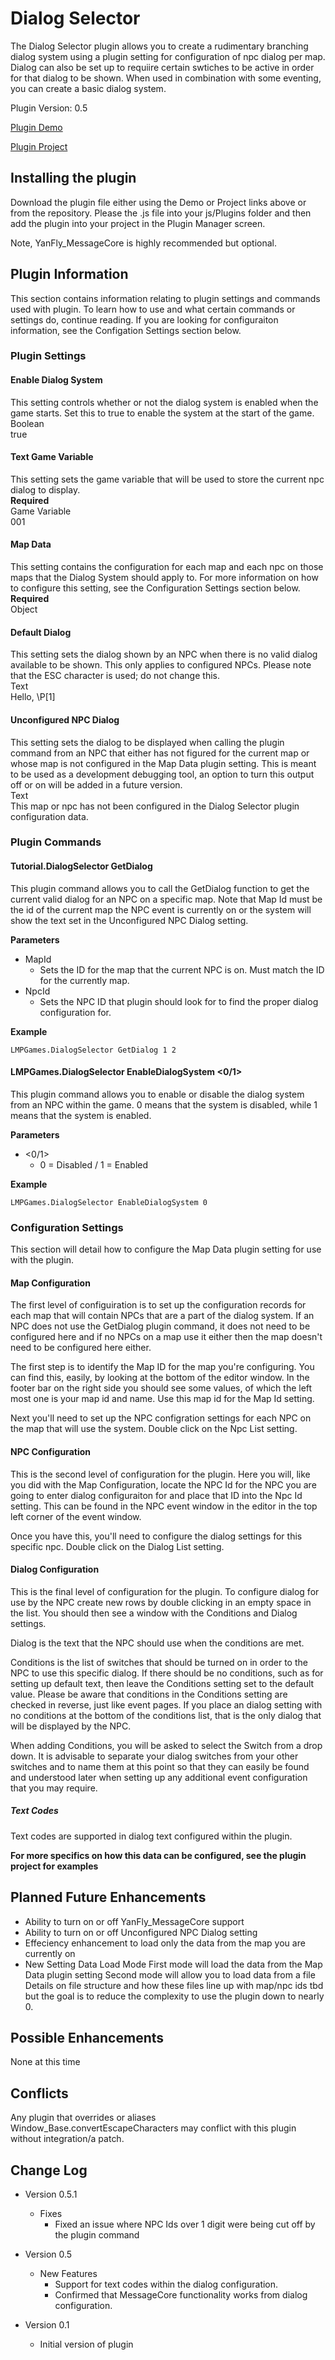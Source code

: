 # Dialog Selector

The Dialog Selector plugin allows you to create a rudimentary branching dialog system using a plugin setting for configuration of npc dialog per map.  Dialog can also be set up to requiire certain swtiches to be active in order for that dialog to be shown.  When used in combination with some eventing, you can create a basic dialog system.


Plugin Version: 0.5

[Plugin Demo](http://www.lmpgames.com/RMMV/Plugins/Demos/LMPGames_DialogSelector_Demo_V0.5.1.zip)

[Plugin Project](http://www.lmpgames.com/RMMV/Plugins/Projects/LMPGames_DialogSelector_Project_V0.5.1.zip)


## Installing the plugin
Download the plugin file either using the Demo or Project links above or from the repository.  Please the .js file into your js/Plugins folder and then add the plugin into your project in the Plugin Manager screen.

Note, YanFly_MessageCore is highly recommended but optional.


## Plugin Information
This section contains information relating to plugin settings and commands used with plugin.  To learn how to use and what certain commands or settings do, continue reading.  If you are looking for configuraiton information, see the Configation Settings section below.


### Plugin Settings

#### Enable Dialog System
This setting controls whether or not the dialog system is enabled when the game starts.  Set this to true to enable the system at the start of the game.<br>
Boolean<br>
true<br>


#### Text Game Variable
This setting sets the game variable that will be used to store the current npc dialog to display.<br>
**Required**<br>
Game Variable<br>
001


#### Map Data
This setting contains the configuration for each map and each npc on those maps that the Dialog System should apply to.  For more information on how to configure this setting, see the Configuration Settings section below.<br>
**Required**<br>
Object


#### Default Dialog
This setting sets the dialog shown by an NPC when there is no valid dialog available to be shown.  This only applies to configured NPCs.  Please note that the ESC character is used; do not change this.<br>
Text<br>
Hello, \P[1]


#### Unconfigured NPC Dialog
This setting sets the dialog to be displayed when calling the plugin command from an NPC that either has not figured for the current map or whose map is not configured in the Map Data plugin setting.  This is meant to be used as a development debugging tool, an option to turn this output off or on will be added in a future version.<br>
Text<br>
This map or npc has not been configured in the Dialog Selector plugin configuration data.



### Plugin Commands
#### Tutorial.DialogSelector GetDialog <MapId> <NpcId>
This plugin command allows you to call the GetDialog function to get the current valid dialog for an NPC on a specific map.  Note that Map Id must be the id of the current map the NPC event is currently on or the system will show the text set in the Unconfigured NPC Dialog setting.

**Parameters**
- MapId
  - Sets the ID for the map that the current NPC is on.  Must match the ID for the currently map.
- NpcId
  - Sets the NPC ID that plugin should look for to find the proper dialog configuration for.

**Example**
```
LMPGames.DialogSelector GetDialog 1 2
```


#### LMPGames.DialogSelector EnableDialogSystem <0/1>
This plugin command allows you to enable or disable the dialog system from an NPC within the game.  0 means that the system is disabled, while 1 means that the system is enabled.

**Parameters**
- <0/1>
  - 0 = Disabled / 1 = Enabled

**Example**
```
LMPGames.DialogSelector EnableDialogSystem 0
```



### Configuration Settings
This section will detail how to configure the Map Data plugin setting for use with the plugin.

#### Map Configuration
The first level of configuiration is to set up the configuration records for each map that will contain NPCs that are a part of the dialog system.  If an NPC does not use the GetDialog plugin command, it does not need to be configured here and if no NPCs on a map use it either then the map doesn't need to be configured here either.

The first step is to identify the Map ID for the map you're configuring.  You can find this, easily, by looking at the bottom of the editor window.  In the footer bar on the right side you should see some values, of which the left most one is your map id and name.  Use this map id for the Map Id setting.

Next you'll need to set up the NPC configration settings for each NPC on the map that will use the system.  Double click on the Npc List setting.


#### NPC Configuration
This is the second level of configuration for the plugin.  Here you will, like you did with the Map Configuration, locate the NPC Id for the NPC you are going to enter dialog configuraiton for and place that ID into the Npc Id setting.  This can be found in the NPC event window in the editor in the top left corner of the event window.

Once you have this, you'll need to configure the dialog settings for this specific npc.  Double click on the Dialog List setting.


#### Dialog Configuration
This is the final level of configuration for the plugin.  To configure dialog for use by the NPC create new rows by double clicking in an empty space in the list.  You should then see a window with the Conditions and Dialog settings.

Dialog is the text that the NPC should use when the conditions are met.

Conditions is the list of switches that should be turned on in order to the NPC to use this specific dialog.  If there should be no conditions, such as for setting up default text, then leave the Conditions setting set to the default value.  Please be aware that conditions in the Conditions setting are checked in reverse, just like event pages.  If you place an dialog setting with no conditions at the bottom of the conditions list, that is the only dialog that will be displayed by the NPC.

When adding Conditions, you will be asked to select the Switch from a drop down.  It is advisable to separate your dialog switches from your other switches and to name them at this point so that they can easily be found and understood later when setting up any additional event configuration that you may require.

##### Text Codes
Text codes are supported in dialog text configured within the plugin.


**For more specifics on how this data can be configured, see the plugin project for examples**



## Planned Future Enhancements
- Ability to turn on or off YanFly_MessageCore support
- Ability to turn on or off Unconfigured NPC Dialog setting
- Effeciency enhancement to load only the data from the map you are currently on
- New Setting
	Data Load Mode
		First mode will load the data from the Map Data plugin setting
		Second mode will allow you to load data from a file
			Details on file structure and how these files line up with map/npc ids tbd but the goal is to reduce the complexity to use the plugin down to nearly 0.


## Possible Enhancements
None at this time


## Conflicts
Any plugin that overrides or aliases Window_Base.convertEscapeCharacters may conflict with this plugin without integration/a patch.


## Change Log
- Version 0.5.1
  - Fixes
    - Fixed an issue where NPC Ids over 1 digit were being cut off by the plugin command

- Version 0.5
  - New Features
    - Support for text codes within the dialog configuration.
	- Confirmed that MessageCore functionality works from dialog configuration.

- Version 0.1
  - Initial version of plugin


